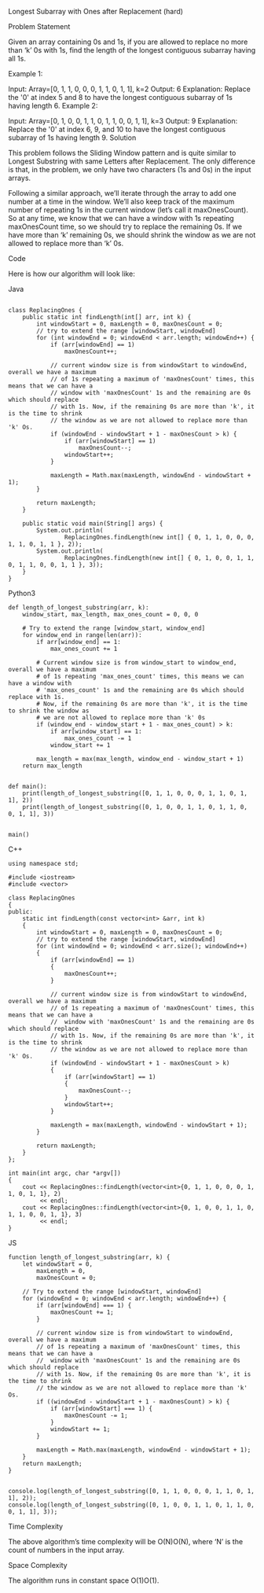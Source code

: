 Longest Subarray with Ones after Replacement (hard)


Problem Statement

Given an array containing 0s and 1s, if you are allowed to replace no more than ‘k’ 0s with 1s, find the length of the longest contiguous subarray having all 1s.

Example 1:

Input: Array=[0, 1, 1, 0, 0, 0, 1, 1, 0, 1, 1], k=2
Output: 6
Explanation: Replace the '0' at index 5 and 8 to have the longest contiguous subarray of 1s having length 6.
Example 2:

Input: Array=[0, 1, 0, 0, 1, 1, 0, 1, 1, 0, 0, 1, 1], k=3
Output: 9
Explanation: Replace the '0' at index 6, 9, and 10 to have the longest contiguous subarray of 1s having length 9.
Solution

This problem follows the Sliding Window pattern and is quite similar to Longest Substring with same Letters after Replacement. The only difference is that, in the problem, we only have two characters (1s and 0s) in the input arrays.

Following a similar approach, we’ll iterate through the array to add one number at a time in the window. We’ll also keep track of the maximum number of repeating 1s in the current window (let’s call it maxOnesCount). So at any time, we know that we can have a window with 1s repeating maxOnesCount time, so we should try to replace the remaining 0s. If we have more than ‘k’ remaining 0s, we should shrink the window as we are not allowed to replace more than ‘k’ 0s.

Code  

Here is how our algorithm will look like:

Java
```

class ReplacingOnes {
    public static int findLength(int[] arr, int k) {
        int windowStart = 0, maxLength = 0, maxOnesCount = 0;
        // try to extend the range [windowStart, windowEnd]
        for (int windowEnd = 0; windowEnd < arr.length; windowEnd++) {
            if (arr[windowEnd] == 1)
                maxOnesCount++;

            // current window size is from windowStart to windowEnd, overall we have a maximum
            // of 1s repeating a maximum of 'maxOnesCount' times, this means that we can have a
            // window with 'maxOnesCount' 1s and the remaining are 0s which should replace
            // with 1s. Now, if the remaining 0s are more than 'k', it is the time to shrink
            // the window as we are not allowed to replace more than 'k' Os.
            if (windowEnd - windowStart + 1 - maxOnesCount > k) {
                if (arr[windowStart] == 1)
                    maxOnesCount--;
                windowStart++;
            }

            maxLength = Math.max(maxLength, windowEnd - windowStart + 1);
        }

        return maxLength;
    }

    public static void main(String[] args) {
        System.out.println(
                ReplacingOnes.findLength(new int[] { 0, 1, 1, 0, 0, 0, 1, 1, 0, 1, 1 }, 2));
        System.out.println(
                ReplacingOnes.findLength(new int[] { 0, 1, 0, 0, 1, 1, 0, 1, 1, 0, 0, 1, 1 }, 3));
    }
}
```
Python3
```
def length_of_longest_substring(arr, k):
    window_start, max_length, max_ones_count = 0, 0, 0

    # Try to extend the range [window_start, window_end]
    for window_end in range(len(arr)):
        if arr[window_end] == 1:
            max_ones_count += 1

        # Current window size is from window_start to window_end, overall we have a maximum
        # of 1s repeating 'max_ones_count' times, this means we can have a window with
        # 'max_ones_count' 1s and the remaining are 0s which should replace with 1s.
        # Now, if the remaining 0s are more than 'k', it is the time to shrink the window as
        # we are not allowed to replace more than 'k' 0s
        if (window_end - window_start + 1 - max_ones_count) > k:
            if arr[window_start] == 1:
                max_ones_count -= 1
            window_start += 1

        max_length = max(max_length, window_end - window_start + 1)
    return max_length


def main():
    print(length_of_longest_substring([0, 1, 1, 0, 0, 0, 1, 1, 0, 1, 1], 2))
    print(length_of_longest_substring([0, 1, 0, 0, 1, 1, 0, 1, 1, 0, 0, 1, 1], 3))


main()

```
C++
```
using namespace std;

#include <iostream>
#include <vector>

class ReplacingOnes
{
public:
    static int findLength(const vector<int> &arr, int k)
    {
        int windowStart = 0, maxLength = 0, maxOnesCount = 0;
        // try to extend the range [windowStart, windowEnd]
        for (int windowEnd = 0; windowEnd < arr.size(); windowEnd++)
        {
            if (arr[windowEnd] == 1)
            {
                maxOnesCount++;
            }

            // current window size is from windowStart to windowEnd, overall we have a maximum
            // of 1s repeating a maximum of 'maxOnesCount' times, this means that we can have a
            //  window with 'maxOnesCount' 1s and the remaining are 0s which should replace
            // with 1s. Now, if the remaining 0s are more than 'k', it is the time to shrink
            // the window as we are not allowed to replace more than 'k' Os.
            if (windowEnd - windowStart + 1 - maxOnesCount > k)
            {
                if (arr[windowStart] == 1)
                {
                    maxOnesCount--;
                }
                windowStart++;
            }

            maxLength = max(maxLength, windowEnd - windowStart + 1);
        }

        return maxLength;
    }
};

int main(int argc, char *argv[])
{
    cout << ReplacingOnes::findLength(vector<int>{0, 1, 1, 0, 0, 0, 1, 1, 0, 1, 1}, 2)
         << endl;
    cout << ReplacingOnes::findLength(vector<int>{0, 1, 0, 0, 1, 1, 0, 1, 1, 0, 0, 1, 1}, 3)
         << endl;
}
```
JS
```
function length_of_longest_substring(arr, k) {
    let windowStart = 0,
        maxLength = 0,
        maxOnesCount = 0;

    // Try to extend the range [windowStart, windowEnd]
    for (windowEnd = 0; windowEnd < arr.length; windowEnd++) {
        if (arr[windowEnd] === 1) {
            maxOnesCount += 1;
        }

        // current window size is from windowStart to windowEnd, overall we have a maximum 
        // of 1s repeating a maximum of 'maxOnesCount' times, this means that we can have a
        //  window with 'maxOnesCount' 1s and the remaining are 0s which should replace 
        // with 1s. Now, if the remaining 0s are more than 'k', it is the time to shrink 
        // the window as we are not allowed to replace more than 'k' Os.
        if ((windowEnd - windowStart + 1 - maxOnesCount) > k) {
            if (arr[windowStart] === 1) {
                maxOnesCount -= 1;
            }
            windowStart += 1;
        }

        maxLength = Math.max(maxLength, windowEnd - windowStart + 1);
    }
    return maxLength;
}


console.log(length_of_longest_substring([0, 1, 1, 0, 0, 0, 1, 1, 0, 1, 1], 2));
console.log(length_of_longest_substring([0, 1, 0, 0, 1, 1, 0, 1, 1, 0, 0, 1, 1], 3));
```

Time Complexity


The above algorithm’s time complexity will be O(N)O(N), where ‘N’ is the count of numbers in the input array.

Space Complexity

The algorithm runs in constant space O(1)O(1).

